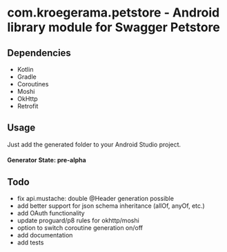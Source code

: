 # com.kroegerama.petstore - Android library module for Swagger Petstore

## Dependencies

* Kotlin
* Gradle
* Coroutines
* Moshi
* OkHttp
* Retrofit

## Usage

Just add the generated folder to your Android Studio project.

#### Generator State: **pre-alpha**

## Todo

* fix api.mustache: double @Header generation possible
* add better support for json schema inheritance (allOf, anyOf, etc.)
* add OAuth functionality
* update proguard/p8 rules for okhttp/moshi
* option to switch coroutine generation on/off
* add documentation
* add tests